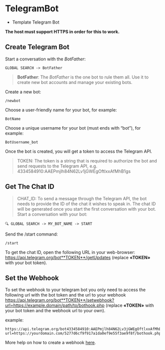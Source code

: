# TelegramBot
* Template Telegram Bot 

 
**The host must support HTTPS in order for this to work.**

## Create Telegram Bot

Start a conversation with the *BotFather*:

```
GLOBAL SEARCH -> BotFather
```

> **BotFather**: The *BotFather* is the one bot to rule them all. Use it to create new bot accounts and manage your existing bots.

Create a new bot:

`/newbot`

Choose a user-friendly name for your bot, for example:

`BotName`

Choose a unique username for your bot (must ends with “bot”), for example:

`BotUsername_bot`

Once the bot is created, you will get a token to access the Telegram API.

> TOKEN: The token is a string that is required to authorize the bot and send requests to the Telegram API, e.g. 4334584910:AAEPmjlh84N62Lv1jGWEgOftlxxAfMhB1gs

## Get The Chat ID

> CHAT_ID: To send a message through the Telegram API, the bot needs to provide the ID of the chat it wishes to speak in. The chat ID will be generated once you start the first conversation with your bot.
Start a conversation with your bot:

`🔍 GLOBAL SEARCH -> MY_BOT_NAME -> START`

Send the /start command:

`/start`

To get the chat ID, open the following URL in your web-browser: https://api.telegram.org/bot**TOKEN**/getUpdates (replace **«TOKEN»** with your bot token).


## Set the Webhook

To set the webhook to your telegram bot you only need to access the following url with the bot token and the url to your webhook https://api.telegram.org/bot**TOKEN**/setwebhook?url=https://example.domain/path/to/bothook.php (replace **«TOKEN»** with your bot token and the webhook url to your own).

example: 
```
https://api.telegram.org/bot4334584910:AAEPmjlh84N62Lv3jGWEgOftlxxAfMhB1gs/setwebhook?url=https://yourdomain.com/5277d6cf9f917a1da0ef9e55f3ae9f8f/bothook.php
```

More help on how to create a webhook [here](https://core.telegram.org/bots/webhooks).